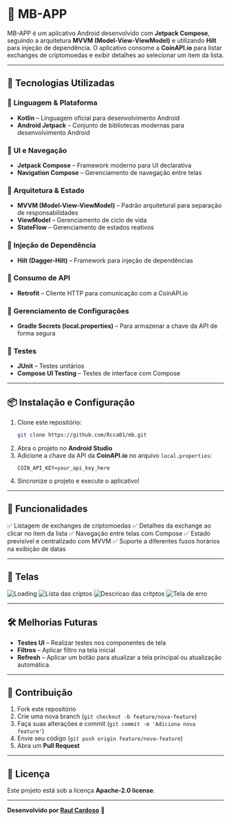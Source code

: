 # 📌 MB-APP

MB-APP é um aplicativo Android desenvolvido com **Jetpack Compose**, seguindo a arquitetura **MVVM (Model-View-ViewModel)** e utilizando **Hilt** para injeção de dependência. O aplicativo consome a **CoinAPI.io** para listar exchanges de criptomoedas e exibir detalhes ao selecionar um item da lista.

---

## 🚀 Tecnologias Utilizadas

### 🔹 **Linguagem & Plataforma**
- **Kotlin** – Linguagem oficial para desenvolvimento Android
- **Android Jetpack** – Conjunto de bibliotecas modernas para desenvolvimento Android

### 🔹 **UI e Navegação**
- **Jetpack Compose** – Framework moderno para UI declarativa
- **Navigation Compose** – Gerenciamento de navegação entre telas

### 🔹 **Arquitetura & Estado**
- **MVVM (Model-View-ViewModel)** – Padrão arquitetural para separação de responsabilidades
- **ViewModel** – Gerenciamento de ciclo de vida
- **StateFlow** – Gerenciamento de estados reativos

### 🔹 **Injeção de Dependência**
- **Hilt (Dagger-Hilt)** – Framework para injeção de dependências

### 🔹 **Consumo de API**
- **Retrofit** – Cliente HTTP para comunicação com a CoinAPI.io

### 🔹 **Gerenciamento de Configurações**
- **Gradle Secrets (local.properties)** – Para armazenar a chave da API de forma segura

### 🔹 **Testes**
- **JUnit** – Testes unitários
- **Compose UI Testing** – Testes de interface com Compose

---

## 📦 Instalação e Configuração

1. Clone este repositório:
   ```sh
   git clone https://github.com/Rcca01/mb.git
   ```
2. Abra o projeto no **Android Studio**
3. Adicione a chave da API da **CoinAPI.io** no arquivo `local.properties`:
   ```properties
   COIN_API_KEY=your_api_key_here
   ```
4. Sincronize o projeto e execute o aplicativo!

---

## 📱 Funcionalidades
✅ Listagem de exchanges de criptomoedas
✅ Detalhes da exchange ao clicar no item da lista
✅ Navegação entre telas com Compose
✅ Estado previsível e centralizado com MVVM
✅ Suporte a diferentes fusos horários na exibição de datas

---

## 📱 Telas
![Loading](assets/Screenshot_20250215_164838.png)
![Lista das criptos](assets/Screenshot_20250215_164907.png)
![Descricao das critptos](assets/Screenshot_20250215_164930.png)
![Tela de erro](assets/Screenshot_20250215_165712.png)

---

## 🛠 Melhorias Futuras
- **Testes UI** – Realizar testes nos componentes de tela
- **Filtros** – Aplicar filtro na tela inicial
- **Refresh** – Aplicar um botão para atualizar a tela principal ou atualização automática.

---

## 🤝 Contribuição
1. Fork este repositório
2. Crie uma nova branch (`git checkout -b feature/nova-feature`)
3. Faça suas alterações e commit (`git commit -m 'Adiciona nova feature'`)
4. Envie seu código (`git push origin feature/nova-feature`)
5. Abra um **Pull Request**

---

## 📜 Licença
Este projeto está sob a licença **Apache-2.0 license**.

---

**Desenvolvido por [Raul Cardoso](https://github.com/Rcca01)** 🚀